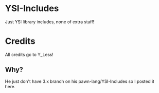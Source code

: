 # YSI-Includes
Just YSI library includes, none of extra stuff!

# Credits

All credits go to Y_Less!

## Why?

He just don't have 3.x branch on his pawn-lang/YSI-Includes so I posted it here.
